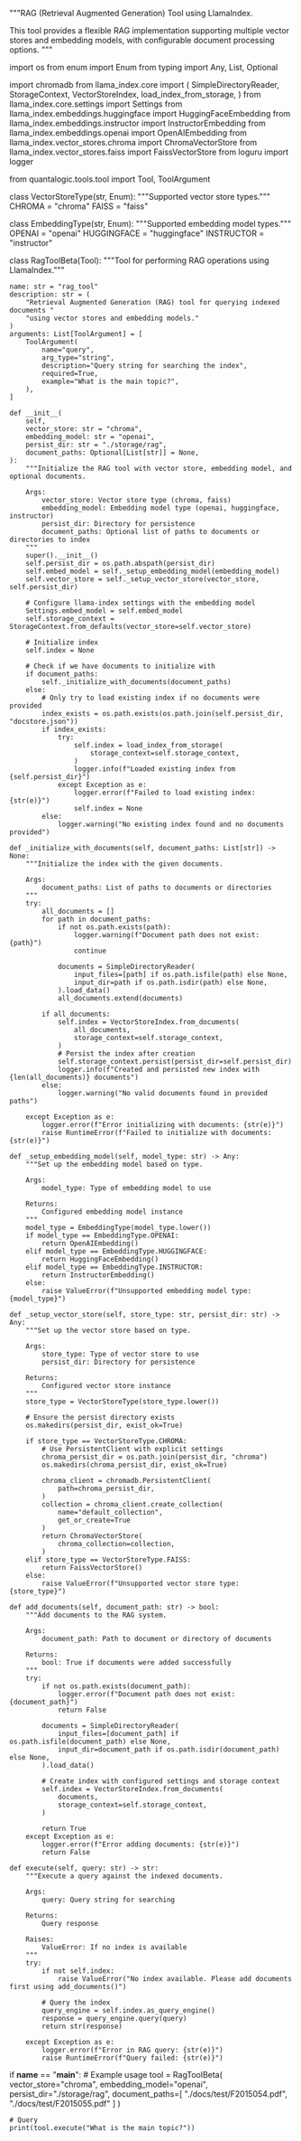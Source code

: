 """RAG (Retrieval Augmented Generation) Tool using LlamaIndex.

This tool provides a flexible RAG implementation supporting multiple vector stores
and embedding models, with configurable document processing options.
"""

import os
from enum import Enum
from typing import Any, List, Optional

import chromadb
from llama_index.core import (
    SimpleDirectoryReader,
    StorageContext,
    VectorStoreIndex,
    load_index_from_storage,
)
from llama_index.core.settings import Settings 
from llama_index.embeddings.huggingface import HuggingFaceEmbedding
from llama_index.embeddings.instructor import InstructorEmbedding
from llama_index.embeddings.openai import OpenAIEmbedding
from llama_index.vector_stores.chroma import ChromaVectorStore
from llama_index.vector_stores.faiss import FaissVectorStore
from loguru import logger

from quantalogic.tools.tool import Tool, ToolArgument


class VectorStoreType(str, Enum):
    """Supported vector store types."""
    CHROMA = "chroma"
    FAISS = "faiss"


class EmbeddingType(str, Enum):
    """Supported embedding model types."""
    OPENAI = "openai"
    HUGGINGFACE = "huggingface"
    INSTRUCTOR = "instructor"


class RagToolBeta(Tool):
    """Tool for performing RAG operations using LlamaIndex."""

    name: str = "rag_tool"
    description: str = (
        "Retrieval Augmented Generation (RAG) tool for querying indexed documents "
        "using vector stores and embedding models."
    )
    arguments: List[ToolArgument] = [
        ToolArgument(
            name="query",
            arg_type="string",
            description="Query string for searching the index",
            required=True,
            example="What is the main topic?",
        ),
    ]

    def __init__(
        self,
        vector_store: str = "chroma",
        embedding_model: str = "openai",
        persist_dir: str = "./storage/rag",
        document_paths: Optional[List[str]] = None,
    ):
        """Initialize the RAG tool with vector store, embedding model, and optional documents.

        Args:
            vector_store: Vector store type (chroma, faiss)
            embedding_model: Embedding model type (openai, huggingface, instructor)
            persist_dir: Directory for persistence
            document_paths: Optional list of paths to documents or directories to index
        """
        super().__init__()
        self.persist_dir = os.path.abspath(persist_dir)
        self.embed_model = self._setup_embedding_model(embedding_model)
        self.vector_store = self._setup_vector_store(vector_store, self.persist_dir)
        
        # Configure llama-index settings with the embedding model
        Settings.embed_model = self.embed_model
        self.storage_context = StorageContext.from_defaults(vector_store=self.vector_store)
        
        # Initialize index
        self.index = None
        
        # Check if we have documents to initialize with
        if document_paths:
            self._initialize_with_documents(document_paths)
        else:
            # Only try to load existing index if no documents were provided
            index_exists = os.path.exists(os.path.join(self.persist_dir, "docstore.json"))
            if index_exists:
                try:
                    self.index = load_index_from_storage(
                        storage_context=self.storage_context,
                    )
                    logger.info(f"Loaded existing index from {self.persist_dir}")
                except Exception as e:
                    logger.error(f"Failed to load existing index: {str(e)}")
                    self.index = None
            else:
                logger.warning("No existing index found and no documents provided")

    def _initialize_with_documents(self, document_paths: List[str]) -> None:
        """Initialize the index with the given documents.

        Args:
            document_paths: List of paths to documents or directories
        """
        try:
            all_documents = []
            for path in document_paths:
                if not os.path.exists(path):
                    logger.warning(f"Document path does not exist: {path}")
                    continue
                    
                documents = SimpleDirectoryReader(
                    input_files=[path] if os.path.isfile(path) else None,
                    input_dir=path if os.path.isdir(path) else None,
                ).load_data()
                all_documents.extend(documents)
            
            if all_documents:
                self.index = VectorStoreIndex.from_documents(
                    all_documents,
                    storage_context=self.storage_context,
                )
                # Persist the index after creation
                self.storage_context.persist(persist_dir=self.persist_dir)
                logger.info(f"Created and persisted new index with {len(all_documents)} documents")
            else:
                logger.warning("No valid documents found in provided paths")
                
        except Exception as e:
            logger.error(f"Error initializing with documents: {str(e)}")
            raise RuntimeError(f"Failed to initialize with documents: {str(e)}")

    def _setup_embedding_model(self, model_type: str) -> Any:
        """Set up the embedding model based on type.

        Args:
            model_type: Type of embedding model to use

        Returns:
            Configured embedding model instance
        """
        model_type = EmbeddingType(model_type.lower())
        if model_type == EmbeddingType.OPENAI:
            return OpenAIEmbedding()
        elif model_type == EmbeddingType.HUGGINGFACE:
            return HuggingFaceEmbedding()
        elif model_type == EmbeddingType.INSTRUCTOR:
            return InstructorEmbedding() 
        else:
            raise ValueError(f"Unsupported embedding model type: {model_type}")

    def _setup_vector_store(self, store_type: str, persist_dir: str) -> Any:
        """Set up the vector store based on type.

        Args:
            store_type: Type of vector store to use
            persist_dir: Directory for persistence

        Returns:
            Configured vector store instance
        """
        store_type = VectorStoreType(store_type.lower())
        
        # Ensure the persist directory exists
        os.makedirs(persist_dir, exist_ok=True)
        
        if store_type == VectorStoreType.CHROMA:
            # Use PersistentClient with explicit settings
            chroma_persist_dir = os.path.join(persist_dir, "chroma")
            os.makedirs(chroma_persist_dir, exist_ok=True)
            
            chroma_client = chromadb.PersistentClient(
                path=chroma_persist_dir,
            )
            collection = chroma_client.create_collection(
                name="default_collection",
                get_or_create=True
            )
            return ChromaVectorStore(
                chroma_collection=collection,
            )
        elif store_type == VectorStoreType.FAISS:
            return FaissVectorStore()
        else:
            raise ValueError(f"Unsupported vector store type: {store_type}")

    def add_documents(self, document_path: str) -> bool:
        """Add documents to the RAG system.

        Args:
            document_path: Path to document or directory of documents

        Returns:
            bool: True if documents were added successfully
        """
        try:
            if not os.path.exists(document_path):
                logger.error(f"Document path does not exist: {document_path}")
                return False

            documents = SimpleDirectoryReader(
                input_files=[document_path] if os.path.isfile(document_path) else None,
                input_dir=document_path if os.path.isdir(document_path) else None,
            ).load_data()

            # Create index with configured settings and storage context
            self.index = VectorStoreIndex.from_documents(
                documents,
                storage_context=self.storage_context,
            )
            
            return True
        except Exception as e:
            logger.error(f"Error adding documents: {str(e)}")
            return False

    def execute(self, query: str) -> str:
        """Execute a query against the indexed documents.

        Args:
            query: Query string for searching

        Returns:
            Query response

        Raises:
            ValueError: If no index is available
        """
        try:
            if not self.index:
                raise ValueError("No index available. Please add documents first using add_documents()")

            # Query the index
            query_engine = self.index.as_query_engine()
            response = query_engine.query(query)
            return str(response)

        except Exception as e:
            logger.error(f"Error in RAG query: {str(e)}")
            raise RuntimeError(f"Query failed: {str(e)}")


if __name__ == "__main__":
    # Example usage
    tool = RagToolBeta(
        vector_store="chroma",
        embedding_model="openai",
        persist_dir="./storage/rag",
        document_paths=[
            "./docs/test/F2015054.pdf",
            "./docs/test/F2015055.pdf"
        ]
    )
    
    # Query
    print(tool.execute("What is the main topic?"))
